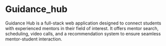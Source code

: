 # Guidance_hub
Guidance Hub is a full-stack web application designed to connect students with experienced mentors in their field of interest. It offers mentor search, scheduling, video calls, and a recommendation system to ensure seamless mentor-student interaction. 
